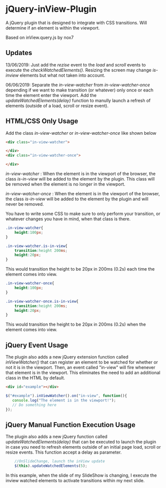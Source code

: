 # jQuery-inView-Plugin
A jQuery plugin that is designed to integrate with CSS transitions. Will determine if an element is within the viewport.

Based on inView.query.js by nox7

## Updates
13/06/2019: Just add the _rezise_ event to the _load_ and _scroll_ events to execute the _checkWatchedElements()_. Resizing the screen may change _is-inview_ elements but what not taken into account.

06/06/2019: Separate the _in-view-watcher_ from _in-view-watcher-once_ depending if we want to make transition (or whatever) only once or each time the element enter the viewport.
			Add the _updateWatchedElements(delay)_ function to manully launch a refresh of elements (outside of a load, scroll or resize event).

			
## HTML/CSS Only Usage
Add the class _in-view-watcher_  or _in-view-watcher-once_ like shown below
```html
<div class="in-view-watcher">

</div>
<div class="in-view-watcher-once">

</div>
```

_in-view-watcher_ : When the element is in the viewport of the browser, the class _is-in-view_ will be added to the element by the plugin. This class will be removed when the element is no longer in the viewport.

_in-view-watcher-once_ : When the element is in the viewport of the browser, the class _is-in-view_ will be added to the element by the plugin and will never be removed.

You have to write some CSS to make sure to only perform your transition, or whatever changes you have in mind, when that class is there.

```css
.in-view-watcher{
    height:100px;
}

.in-view-watcher.is-in-view{
    transition:height 200ms;
    height:20px;
}
```

This would transition the height to be 20px in 200ms (0.2s) each time the element comes into view.

```css
.in-view-watcher-once{
    height:100px;
}

.in-view-watcher-once.is-in-view{
    transition:height 200ms;
    height:20px;
}
```

This would transition the height to be 20px in 200ms (0.2s) when the element comes into view.


## jQuery Event Usage

The plugin also adds a new jQuery extension function called _inViewWatcher()_ that can register an element to be watched for whether or not it is in the viewport. Then, an event called "in-view" will fire whenever that element is in the viewport. This eliminates the need to add an additional class in the HTML by default.

```html
<div id="example"></div>
```

```javascript
$("#example").inViewWatcher().on("in-view", function(){
   console.log("The element is in the viewport!");
   // Do something here
});
```

## jQuery Manual Function Execution Usage

The plugin also adds a new jQuery function called _updateWatchedElements(delay)_ that can be executed to launch the plugin in case you need to refresh elements outside of an initial page load, scroll or resize events. This function accept a delay as parameter.


```javascript
	//OnSlideChange, launch the inView update
	$(this).updateWatchedElements(5);
```

In this example, when the slide of my SlideShow is changing, I execute the inview watched elements to activate transitions within my next slide.